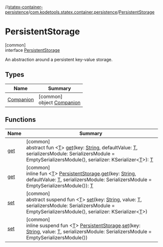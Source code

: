 //[statex-container-persistence](../../../index.md)/[com.kodetools.statex.container.persistence](../index.md)/[PersistentStorage](index.md)

# PersistentStorage

[common]\
interface [PersistentStorage](index.md)

An abstraction around a persistent key-value storage.

## Types

| Name | Summary |
|---|---|
| [Companion](-companion/index.md) | [common]<br>object [Companion](-companion/index.md) |

## Functions

| Name | Summary |
|---|---|
| [get](get.md) | [common]<br>abstract fun &lt;[T](get.md)&gt; [get](get.md)(key: [String](https://kotlinlang.org/api/core/kotlin-stdlib/kotlin/-string/index.html), defaultValue: [T](get.md), serializersModule: SerializersModule = EmptySerializersModule(), serializer: KSerializer&lt;[T](get.md)&gt;): [T](get.md) |
| [get](../get.md) | [common]<br>inline fun &lt;[T](../get.md)&gt; [PersistentStorage](index.md).[get](../get.md)(key: [String](https://kotlinlang.org/api/core/kotlin-stdlib/kotlin/-string/index.html), defaultValue: [T](../get.md), serializersModule: SerializersModule = EmptySerializersModule()): [T](../get.md) |
| [set](set.md) | [common]<br>abstract suspend fun &lt;[T](set.md)&gt; [set](set.md)(key: [String](https://kotlinlang.org/api/core/kotlin-stdlib/kotlin/-string/index.html), value: [T](set.md), serializersModule: SerializersModule = EmptySerializersModule(), serializer: KSerializer&lt;[T](set.md)&gt;) |
| [set](../set.md) | [common]<br>inline suspend fun &lt;[T](../set.md)&gt; [PersistentStorage](index.md).[set](../set.md)(key: [String](https://kotlinlang.org/api/core/kotlin-stdlib/kotlin/-string/index.html), value: [T](../set.md), serializersModule: SerializersModule = EmptySerializersModule()) |
